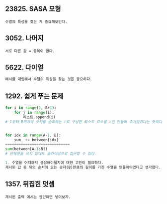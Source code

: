 ## 23825. SASA 모형

````
수열의 특성을 찾는 게 중요해보인다.
````



## 3052. 나머지

````
서로 다른 값 = 중복이 없다.
````



## 5622. 다이얼

```python
예시를 대입해서 수열의 특성을 찾는 것은 중요하다.
```



## 1292. 쉽게 푸는 문제

````python
for i in range(1, B+1):
    for j in range(i):
        리스트.append(i)
# 1부터 B까지의 숫자를 순회하는 i로 구성된 리스트 요소를 i번 만들어 추가하겠다는 뜻이다.


for idx in range(A-1, B):
    sum_ += between[idx]
=============================
sum(between[A-1:B])
# 반복문을 쓰지 않아도 슬라이싱으로 접근할 수 있다.

1. 수열을 어디까지 생성해야될지에 대한 고민이 필요하다.
제시된 값 중 뒤의 순서에 오는 숫자(B)만큼의 길이를 가진 수열을 만들어야겠다고 생각했다.
````



## 1357. 뒤집힌 덧셈

````
제시된 출력 예시는 웬만하면 넣어보자.
````